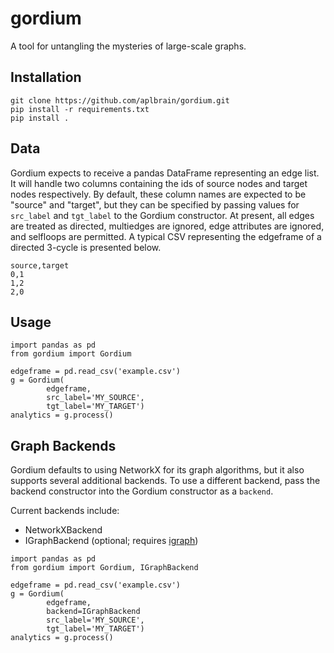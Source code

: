 # gordium
A tool for untangling the mysteries of large-scale graphs.

## Installation
```
git clone https://github.com/aplbrain/gordium.git
pip install -r requirements.txt
pip install .
```

## Data
Gordium expects to receive a pandas DataFrame representing an edge list. It will handle two columns containing the ids of source nodes and target nodes respectively. By default, these column names are expected to be "source" and "target", but they can be specified by passing values for `src_label` and `tgt_label` to the Gordium constructor. At present, all edges are treated as directed, multiedges are ignored, edge attributes are ignored, and selfloops are permitted. A typical CSV representing the edgeframe of a directed 3-cycle is presented below.
```
source,target
0,1
1,2
2,0
```

## Usage
```
import pandas as pd
from gordium import Gordium

edgeframe = pd.read_csv('example.csv')
g = Gordium(
        edgeframe,
        src_label='MY_SOURCE',
        tgt_label='MY_TARGET')
analytics = g.process()
```

## Graph Backends
Gordium defaults to using NetworkX for its graph
algorithms, but it also supports several additional
backends. To use a different backend, pass the
backend constructor into the Gordium constructor as
a `backend`.

Current backends include:
- NetworkXBackend
- IGraphBackend (optional; requires [igraph](https://igraph.org/python/))

```
import pandas as pd
from gordium import Gordium, IGraphBackend

edgeframe = pd.read_csv('example.csv')
g = Gordium(
        edgeframe,
        backend=IGraphBackend
        src_label='MY_SOURCE',
        tgt_label='MY_TARGET')
analytics = g.process()
```

